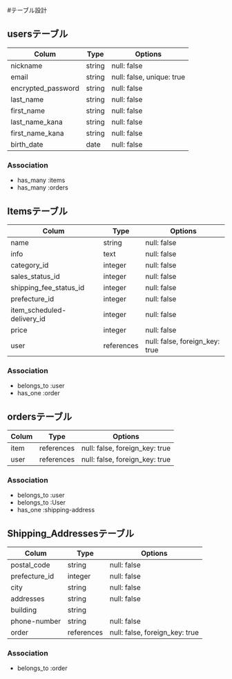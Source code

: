 #テーブル設計

## usersテーブル

| Colum                    | Type   | Options                   |
| ------------------------ | ------ | ------------------------- |
| nickname                 | string | null: false               |
| email                    | string | null: false, unique: true |
| encrypted_password       | string | null: false               |
| last_name                | string | null: false               |
| first_name               | string | null: false               |
| last_name_kana           | string | null: false               |
| first_name_kana          | string | null: false               |
| birth_date               | date   | null: false               |

### Association

- has_many :items
- has_many :orders

## Itemsテーブル

| Colum                      | Type       | Options                        |
| -------------------------- | ---------- | ------------------------------ |
| name                       | string     | null: false                    |
| info                       | text       | null: false                    |
| category_id                | integer    | null: false                    |
| sales_status_id            | integer    | null: false                    |
| shipping_fee_status_id     | integer    | null: false                    |
| prefecture_id              | integer    | null: false                    |
| item_scheduled-delivery_id | integer    | null: false                    |
| price                      | integer    | null: false                    |
| user                       | references | null: false, foreign_key: true |

### Association

- belongs_to :user
- has_one :order

## ordersテーブル

| Colum              | Type       | Options                        |
| ------------------ | ---------- | ------------------------------ |
| item               | references | null: false, foreign_key: true |
| user               | references | null: false, foreign_key: true |

### Association

- belongs_to :user
- belongs_to :User
- has_one :shipping-address

## Shipping_Addressesテーブル

| Colum               | Type       | Options                        |
| ------------------- | ---------- | ------------------------------ |
| postal_code         | string     | null: false                    |
| prefecture_id       | integer    | null: false                    |
| city                | string     | null: false                    |
| addresses           | string     | null: false                    |
| building            | string     |                                |
| phone-number        | string     | null: false                    |
| order               | references | null: false, foreign_key: true |

### Association

- belongs_to :order